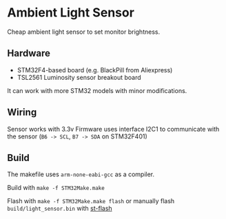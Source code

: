 # Ambient Light Sensor

Cheap ambient light sensor to set monitor brightness.

## Hardware

- STM32F4-based board (e.g. BlackPill from Aliexpress)
- TSL2561 Luminosity sensor breakout board

It can work with more STM32 models with minor modifications.

## Wiring

Sensor works with 3.3v
Firmware uses interface I2C1 to communicate with the sensor (`B6 -> SCL`, `B7 -> SDA` on STM32F401)

## Build

The makefile uses `arm-none-eabi-gcc` as a compiler.

Build with `make -f STM32Make.make`

Flash with `make -f STM32Make.make flash` or manually flash `build/light_sensor.bin` with [st-flash](https://github.com/stlink-org/stlink)
